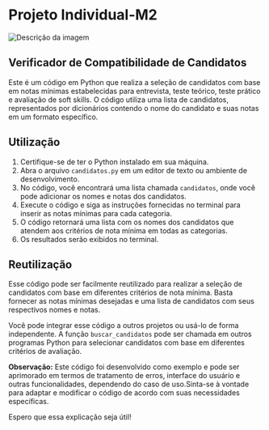  # **Projeto Individual-M2**

![Descrição da imagem](https://media.licdn.com/dms/image/C4D12AQHFmomqHJoETg/article-cover_image-shrink_600_2000/0/1644882872722?e=2147483647&v=beta&t=BldIfN_4I5TfquSsKZLj52ymoRcsqQ6tzjLcCEW530M)


  ## Verificador de Compatibilidade de Candidatos

Este é um código em Python que realiza a seleção de candidatos com base em notas mínimas estabelecidas para entrevista, teste teórico, teste prático e avaliação de soft skills. O código utiliza uma lista de candidatos, representados por dicionários contendo o nome do candidato e suas notas em um formato específico.

## Utilização

1. Certifique-se de ter o Python instalado em sua máquina.
2. Abra o arquivo `candidatos.py` em um editor de texto ou ambiente de desenvolvimento.
3. No código, você encontrará uma lista chamada `candidatos`, onde você pode adicionar os nomes e notas dos candidatos.
4. Execute o código e siga as instruções fornecidas no terminal para inserir as notas mínimas para cada categoria.
5. O código retornará uma lista com os nomes dos candidatos que atendem aos critérios de nota mínima em todas as categorias.
6. Os resultados serão exibidos no terminal.

## Reutilização

Esse código pode ser facilmente reutilizado para realizar a seleção de candidatos com base em diferentes critérios de nota mínima. Basta fornecer as notas mínimas desejadas e uma lista de candidatos com seus respectivos nomes e notas.

Você pode integrar esse código a outros projetos ou usá-lo de forma independente. A função `buscar_candidatos` pode ser chamada em outros programas Python para selecionar candidatos com base em diferentes critérios de avaliação.

**Observação:** Este código foi desenvolvido como exemplo e pode ser aprimorado em termos de tratamento de erros, interface do usuário e outras funcionalidades, dependendo do caso de uso.Sinta-se à vontade para adaptar e modificar o código de acordo com suas necessidades específicas.

Espero que essa explicação seja útil!
